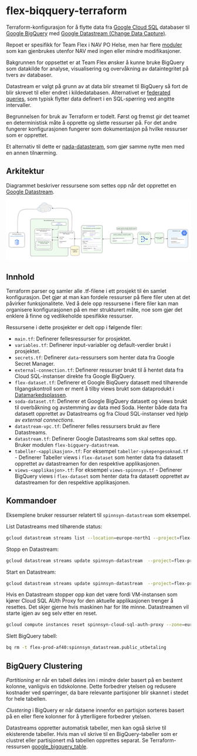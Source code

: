 # flex-biqquery-terraform

Terraform-konfigurasjon for å flytte data fra [Google Cloud SQL](https://cloud.google.com/sql) databaser til [Google BigQuery](https://cloud.google.com/bigquery) med [Google Datastream (Change Data Capture)](https://cloud.google.com/datastream).

Repoet er spesifikk for Team Flex i NAV PO Helse, men har flere [moduler](https://github.com/navikt/flex-bigquery-terraform/tree/main/modules) som kan gjenbrukes utenfor NAV med ingen eller mindre modifikasjoner.

Bakgrunnen for oppsettet er at Team Flex ønsker å kunne bruke BigQuery som datakilde for analyse, visualisering og overvåkning av dataintegritet på tvers av databaser.

Datastream er valgt på grunn av at data blir streamet til BigQuery så fort de blir skrevet til eller endret i kildedatabasen. Alternativet er
[federated queries](https://cloud.google.com/bigquery/docs/cloud-sql-federated-queries), som typisk flytter data definert i en SQL-spørring ved angitte intervaller.

Begrunnelsen for bruk av Terraform er todelt. Først og fremst gir det teamet en deterministisk måte å opprette og slette ressurser på. For det andre fungerer konfigurasjonen fungerer som dokumentasjon på hvilke ressurser som er opprettet.

Et alternativ til dette er [nada-datasteram](https://github.com/navikt/nada-datastream), som gjør samme nytte men med en annen tilnærming.

## Arkitektur

Diagrammet beskriver ressursene som settes opp når det opprettet en [Google Datastream](https://cloud.google.com/datastream/docs/overview).

![Arkitektur](./dokumentasjon/bilder/arkitektur.png)

## Innhold

Terraform parser og samler alle .tf-filene i ett prosjekt til én samlet konfigurasjon. Det gjør at man kan fordele ressurser på flere filer uten at det påvirker funksjonalitete. Ved å dele opp ressursene i flere filer kan man organisere konfigurasjonen på en mer strukturert måte, noe som gjør det enklere å finne og vedlikeholde spesifikke ressurser.

Ressursene i dette prosjekter er delt opp i følgende filer:

- `main.tf`: Definerer fellesressurser for prosjektet.
- `variables.tf`: Definerer input-variabler og default-verdier brukt i prosjektet.
- `secrets.tf`: Definerer `data`-ressursers som henter data fra Google Secret Manager.
- `external-connection.tf`: Definerer ressurser brukt til å hentet data fra Cloud SQL-instanser direkte fra Google BigQuery.
- `flex-dataset.tf`: Definerer et Google BiqQuery datasett med tilhørende tilgangskontroll som er ment å tilby views brukt som dataprodukt i [Datamarkedsplassen](https://data.ansatt.nav.no/).
- `soda-dataset.tf`: Definerer et Google BigQuery datasett og views brukt til overbåkning og avstemming av data med Soda. Henter både data fra datasett opprettet av Datastreams og fra Cloud SQL-instanser ved hjelp av _external connections_.
- `datastream-vpc.tf`: Definerer felles ressursers brukt av flere Datastreams.
- `datastream.tf`: Definerer Google Datastreams som skal settes opp. Bruker modulen `flex-bigquery-datastream`.
- `tabeller-<applikasjon>.tf`: For eksempel `tabeller-sykepengesoknad.tf` - Definerer Tabeller views i `flex-dataset` som henter data fra datasett opprettet av datastreamen for den respektive applikasjonen.
- `views-<applikasjon>.tf`: For eksempel `views-spinnsyn.tf` - Definerer BigQuery views i `flex-dataset` som henter data fra datasett opprettet av datastreamen for den respektive applikasjonen.

## Kommandoer

Eksemplene bruker ressurser relatert til `spinnsyn-datastream` som eksempel.

List Datastreams med tilhørende status:

```sh
gcloud datastream streams list --location=europe-north1 --project=flex-prod-af40 | tr -s ' ' | cut -d ' '  -f1,2
```

Stopp en Datastream:

```sh
gcloud datastream streams update spinnsyn-datastream  --project=flex-prod-af40  --location=europe-north1 --update-mask=state --state=PAUSED
```

Start en Datastream:

```sh
gcloud datastream streams update spinnsyn-datastream  --project=flex-prod-af40  --location=europe-north1 --update-mask=state --state=STARTED
```

Hvis en Datastream stopper opp _kan_ det være fordi VM-instansen som kjører Cloud SQL AUth Proxy for den aktuelle applikasjonen trenger å resettes. Det skjer gjerne hvis maskinen har for lite minne. Datastreamen vil starte igjen av seg selv etter en reset.

```sh
gcloud compute instances reset spinnsyn-cloud-sql-auth-proxy --zone=europe-north1-a --flex-prod-af40
```

Slett BigQuery tabell:

```sh
bq rm -t flex-prod-af40:spinnsyn_datastream.public_utbetaling
```

## BigQuery Clustering

_Partitioning_ er når en tabell deles inn i mindre deler basert på en bestemt kolonne, vanligvis en tidskolonne. Dette forbedrer ytelsen og redusere kostnader ved spørringer, da bare relevante partisjoner blir skannet i stedet for hele tabellen.

 _Clustering_ i BigQuery er når dataene innenfor en partisjon sorteres basert på en eller flere kolonner for å ytterlligere forbedrer ytelsen.

Datastreams oppretter automatisk tabeller, men kan også skrive til ekisterende tabeller. Hvis man vil skrive til en BigQuery-tabeller som er clustret eller partisjonert må tabellen opprettes separat. Se Terraform-ressursen [google_bigquery_table](https://registry.terraform.io/providers/hashicorp/google/latest/docs/resources/bigquery_table).
